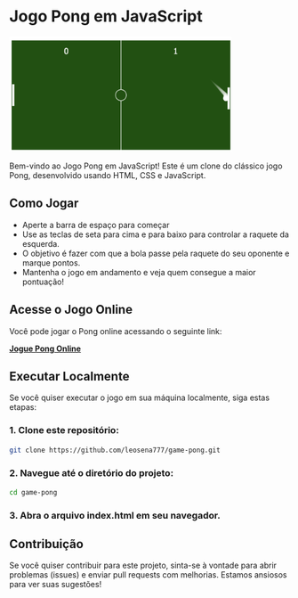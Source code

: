 # Jogo Pong em JavaScript

<img src="pong-screenshot.png" alt="Screenshot pong game" width=400 />

Bem-vindo ao Jogo Pong em JavaScript! Este é um clone do clássico jogo Pong, desenvolvido usando HTML, CSS e JavaScript.

## Como Jogar

- Aperte a barra de espaço para começar
- Use as teclas de seta para cima e para baixo para controlar a raquete da esquerda.
- O objetivo é fazer com que a bola passe pela raquete do seu oponente e marque pontos.
- Mantenha o jogo em andamento e veja quem consegue a maior pontuação!

## Acesse o Jogo Online

Você pode jogar o Pong online acessando o seguinte link:

[**Jogue Pong Online**](SEU_LINK_DEPLOY)

## Executar Localmente

Se você quiser executar o jogo em sua máquina localmente, siga estas etapas:

### 1. Clone este repositório:

  ```bash
  git clone https://github.com/leosena777/game-pong.git
  ```

### 2. Navegue até o diretório do projeto:

  ```bash
  cd game-pong
  ```


### 3. Abra o arquivo index.html em seu navegador.


## Contribuição

Se você quiser contribuir para este projeto, sinta-se à vontade para abrir problemas (issues) e enviar pull requests com melhorias. Estamos ansiosos para ver suas sugestões!


